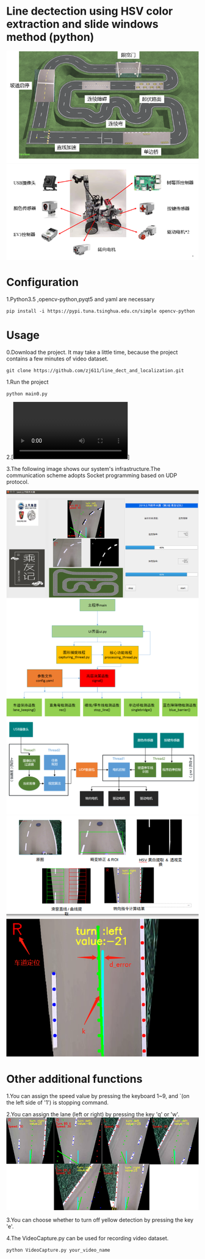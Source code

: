 # Line dectection using  HSV color extraction and slide windows method (python)

![](data/m.png) 
![](data/car.png) 

# Configuration
1.Python3.5 ,opencv-python,pyqt5 and yaml are necessary
```
pip install -i https://pypi.tuna.tsinghua.edu.cn/simple opencv-python 
```

# Usage
0.Download the project. It may take a little time, because the project contains a few minutes of video dataset.
```
git clone https://github.com/zj611/line_dect_and_localization.git
```
1.Run the project
```
python main0.py
```
2.[![Watch the video](https://github.com/zj611/line_dect_and_localization/tree/master/data/ssss-2019-07-31.mp4)]

3.The following image shows our system's infrastructure.The communication scheme adopts Socket programming based on UDP protocol.

![](data/111111.png) 
![](data/q.png) 
![](data/infrastructure.png) 
![](data/img_processing.png) 
![](data/img.png) 
# Other additional functions
1.You can assign the speed value by pressing the keyboard 1~9, and `(on the left side of '1') is stopping command.

2.You can assign the lane (left or right) by pressing the key 'q' or 'w'.
![](data/111.png) 

3.You can choose whether to turn off yellow detection by pressing the key 'e'.

4.The VideoCapture.py can be used for recording video dataset.
```
python VideoCapture.py your_video_name
```
